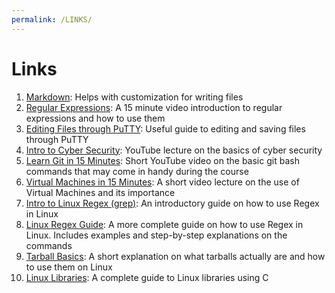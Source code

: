 ```yaml
---
permalink: /LINKS/
---
```


# Links

1. [Markdown](https://github.com/adam-p/markdown-here/wiki/Markdown-Cheatsheet): Helps with customization for writing files
2. [Regular Expressions](https://www.youtube.com/watch?v=bgBWp9EIlMM): A 15 minute video introduction to regular expressions and how to use them
3. [Editing Files through PuTTY](https://blog.redserverhost.com/how-to-edit-and-save-a-file-with-putty-easy-guide%E2%98%91%EF%B8%8F/): Useful guide to editing and saving files through PuTTY
4. [Intro to Cyber Security](https://www.youtube.com/watch?v=rcDO8km6R6c): YouTube lecture on the basics of cyber security
5. [Learn Git in 15 Minutes](https://www.youtube.com/watch?v=USjZcfj8yxE): Short YouTube video on the basic git bash commands that may come in handy during the course
6. [Virtual Machines in 15 Minutes](https://www.youtube.com/watch?v=mQP0wqNT_DI): A short video lecture on the use of Virtual Machines and its importance
7. [Intro to Linux Regex (grep)](https://www.guru99.com/linux-regular-expressions.html): An introductory guide on how to use Regex in Linux
8. [Linux Regex Guide](https://www.cyberciti.biz/faq/grep-regular-expressions/): A more complete guide on how to use Regex in Linux. Includes examples and step-by-step explanations on the commands
9. [Tarball Basics](https://www.networkworld.com/article/3328840/working-with-tarballs-on-linux.html): A short explanation on what tarballs actually are and how to use them on Linux
10. [Linux Libraries](https://opensource.com/article/21/2/linux-software-libraries): A complete guide to Linux libraries using C


